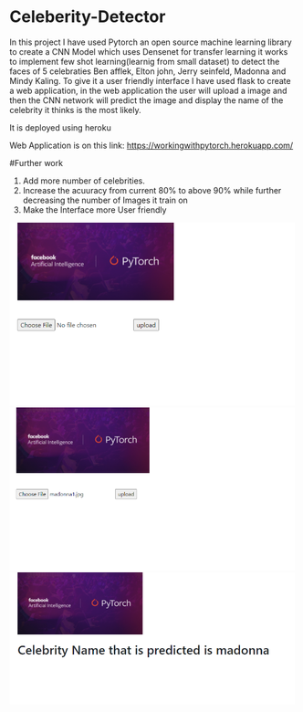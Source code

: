 # Celeberity-Detector
In this project I have used Pytorch an open source machine learning library to create a CNN Model which uses Densenet for transfer learning it works to implement few shot learning(learnig from small dataset) to detect the faces of 5 celebraties Ben afflek, Elton john, Jerry seinfeld, Madonna and Mindy Kaling. To give it a user friendly interface I have used flask to create a web application, in the web application the user will upload a image and then the CNN network will predict the image and display the name of the celebrity it thinks is the most likely.

It is deployed using heroku 

Web Application is on this link: https://workingwithpytorch.herokuapp.com/ 

#Further work

1. Add more number of celebrities.
2. Increase the acuuracy from current 80% to above 90% while further decreasing the number of Images it train on
3. Make the Interface more User friendly


<img src="./c1.PNG" width="500">
<img src="./c2.PNG" width="500">
<img src="./c3.PNG" width="500">
